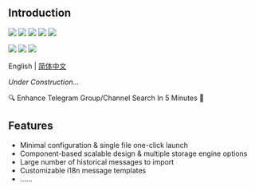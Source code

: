 ## Introduction
![](https://img.shields.io/github/go-mod/go-version/iyear/searchx?style=flat-square)
![](https://img.shields.io/github/license/iyear/searchx?style=flat-square)
![](https://img.shields.io/github/v/release/iyear/searchx?color=red&style=flat-square)
![](https://img.shields.io/github/last-commit/iyear/searchx?style=flat-square)
![](https://img.shields.io/github/downloads/iyear/searchx/total?style=flat-square)

![](https://img.shields.io/github/workflow/status/iyear/searchx/Docker%20Build?label=docker%20build&style=flat-square)
![](https://img.shields.io/docker/v/iyear/searchx?label=docker%20tag&style=flat-square)
![](https://img.shields.io/docker/image-size/iyear/searchx?style=flat-square&label=docker%20image%20size)

English | [简体中文](README_zh.md)

*Under Construction...*

🔍 Enhance Telegram Group/Channel Search In 5 Minutes 🚀

## Features

- Minimal configuration & single file one-click launch
- Component-based scalable design & multiple storage engine options
- Large number of historical messages to import
- Customizable i18n message templates
- ......
